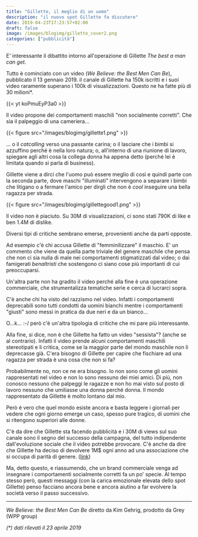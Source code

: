 ```yaml
---
title: "Gillette, il meglio di un uomo"
description: "il nuovo spot Gillette fa discutere"
date: 2019-04-23T17:23:57+02:00
draft: false
image: /images/blogimg/gillette_cover2.png
categories: ["pubblicità"]
---
```


E' interessante il dibattito intorno all'operazione di Gillette _The best a man can get_.

Tutto è cominciato con un video (_We Believe: the Best Men Can Be_), pubblicato il 13 gennaio 2019. il canale di Gillette ha 150k iscritti e i suoi video raramente superano i 100k di visualizzazioni. Questo ne ha fatte più di 30 milioni*.

{{< yt koPmuEyP3a0 >}}

Il video propone dei comportamenti maschili "non socialmente corretti".
Che sia il palpeggio di una cameriera...

{{< figure src="/images/blogimg/gillette1.png" >}}

... o il _catcalling_ verso una passante carina; o il lasciare che i bimbi si azzuffino perché è nella loro natura; o, all'interno di una riunione di lavoro, spiegare agli altri cosa la collega donna ha appena detto (perché lei è limitata quando si parla di business).

Gillette viene a dirci che l'uomo può essere meglio di così e quindi parte con la seconda parte, dove maschi "illuminati" intervengono a separare i bimbi che litigano o a fermare l'amico per dirgli che non è _cool_ inseguire una bella ragazza per strada.

{{< figure src="/images/blogimg/gillettegood1.png" >}}

Il video non è piaciuto. Su 30M di visualizzazioni, ci sono stati 790K di like e ben 1.4M di dislike.

Diversi tipi di critiche sembrano emerse, provenienti anche da parti opposte.

Ad esempio c'è chi accusa Gillette di "femminilizzare" il maschio. E' un commento che viene da quella parte triviale del genere maschile che pensa che non ci sia nulla di male nei comportamenti stigmatizzati dal video; o dai famigerati _benaltristi_ che sostengono ci siano cose più importanti di cui preoccuparsi.

Un'altra parte non ha gradito il video perché alla fine è una operazione commerciale, che strumentalizza tematiche serie e cerca di lucrarci sopra.

C'è anche chi ha visto del razzismo nel video. Infatti i comportamenti deprecabili sono tutti condotti da uomini bianchi mentre i comportamenti "giusti" sono messi in pratica da due neri e da un bianco...

O...k... :-/
però c'è un'altra tipologia di critiche che mi pare più interessante.

Alla fine, si dice, non è che Gillette ha fatto un video "sessista"? (anche se al contrario).
Infatti il video prende alcuni comportamenti maschili stereotipati e li critica, come se la maggior parte del mondo maschile non li deprecasse già. C'era bisogno di Gillette per capire che fischiare ad una ragazza per strada è una cosa che non si fa?

Probabilmente no, non ce ne era bisogno. Io non sono come gli uomini rappresentati nel video e non lo sono nessuno dei miei amici. Di più, non conosco nessuno che palpeggi le ragazze e non ho mai visto sul posto di lavoro nessuno che umiliasse una donna perché donna.
Il mondo rappresentato da Gillette è molto lontano dal mio.

Però è vero che quel mondo esiste ancora e basta leggere i giornali per vedere che ogni giorno emerge un caso, spesso pure tragico, di uomini che si ritengono superiori alle donne.

C'è da dire che Gillette sta facendo pubblicità e i 30M di views sul suo canale sono il segno del successo della campagna, del tutto indipendente dall'evoluzione sociale che il video potrebbe provocare.
C'è anche da dire che Gillette ha deciso di devolvere 1M$ ogni anno ad una associazione che si occupa di parità di genere. (<a href="https://gillette.com/en-us/the-best-men-can-be">link</a>)

Ma, detto questo, e riassumendo, che un brand commerciale venga ad insegnare i comportamenti socialmente corretti fa un po' specie.
Al tempo stesso però, questi messaggi (con la carica emozionale elevata dello spot Gillette) penso facciano ancora bene e ancora aiutino a far evolvere la società verso il passo successivo.

---
_We Believe: the Best Men Can Be_
diretto da Kim Gehrig,
prodotto da Grey (WPP group)

_(*) dati rilevati il 23 aprile 2019_
